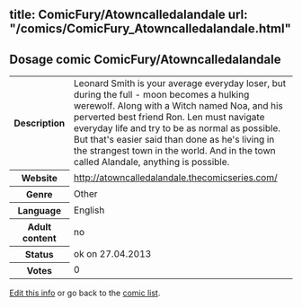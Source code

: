 title: ComicFury/Atowncalledalandale
url: "/comics/ComicFury_Atowncalledalandale.html"
---
Dosage comic ComicFury/Atowncalledalandale
-----------------------------------------

<p id="msg"></p>
<script type="text/javascript">
if (window.location.search === '?edit_info_mail=sent_ok') {
  var elem = document.getElementById("msg");
  elem.innerHTML = 'Edited information sucessfully sent.';
  elem.className = 'ok';
}
</script>
<table class="comicinfo">
<tr>
<th>Description</th><td>Leonard Smith is your average everyday loser, but during the full - moon becomes a hulking werewolf. Along with a Witch named Noa, and his perverted best friend Ron. Len must navigate everyday life and try to be as normal as possible. But that's easier said than done as he's living in the strangest town in the world. And in the town called Alandale, anything is possible.</td>
</tr>
<tr>
<th>Website</th><td><a href="http://atowncalledalandale.thecomicseries.com/">http://atowncalledalandale.thecomicseries.com/</a></td>
</tr>
<tr>
<th>Genre</th><td>Other</td>
</tr>
<tr>
<th>Language</th><td>English</td>
</tr>
<tr>
<th>Adult content</th><td>no</td>
</tr>
<tr>
<th>Status</th><td>ok on 27.04.2013</td>
</tr>
<tr>
<th>Votes</th><td>0</td>
</tr>
</table>

[Edit this info](ComicFury_Atowncalledalandale_edit.html) or go back to the [comic list](../comic-index.html).
